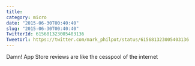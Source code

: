 ```yaml
---
title: 
category: micro
date: "2015-06-30T00:40:40"
slug: "2015-06-30T00:40:40"
TwitterId: 615681323005403136
TweetUrl: https://twitter.com/mark_philpot/status/615681323005403136
---
```


Damn! App Store reviews are like the cesspool of the internet
